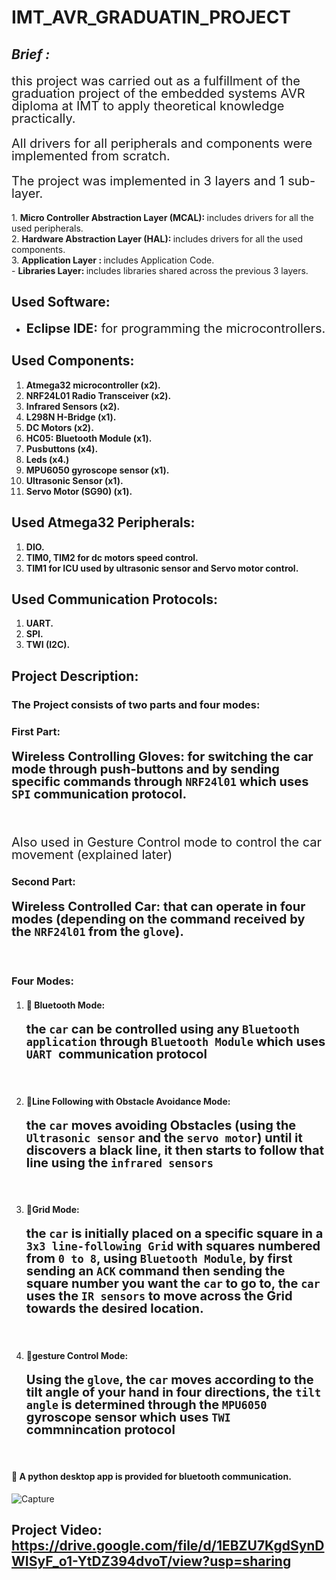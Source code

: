 # IMT_AVR_GRADUATIN_PROJECT

## *Brief :*
<p style="font-size: 20px; line-height: 1;"> this project was carried out as a fulfillment of the graduation project of the embedded systems AVR diploma at IMT to apply theoretical knowledge practically.</p>
<p style="font-size: 20px; line-height: 1;"> All drivers for all peripherals and components were implemented from scratch.</p>
<p style="font-size: 20px; line-height: 1;"> The project was implemented in 3 layers and 1 sub-layer.</p>
1. <strong>Micro Controller Abstraction Layer (MCAL): </strong> includes drivers for all the used peripherals. <br>
2. <strong>Hardware Abstraction Layer (HAL): </strong> includes drivers for all the used components.  <br>
3. <strong>Application Layer : </strong> includes Application Code. <br>
- <strong>Libraries Layer: </strong>includes libraries shared across the previous 3 layers. 

## Used Software:
- <p style="font-size: 20px; line-height: 1;"><strong>Eclipse IDE:</strong> for programming the microcontrollers.</p>

## Used Components:
1. <strong>Atmega32 microcontroller (x2).</strong>
2. <strong>NRF24L01 Radio Transceiver (x2).</strong>
3. <strong>Infrared Sensors (x2).</strong>
4. <strong>L298N H-Bridge (x1).</strong>
5. <strong>DC Motors (x2).</strong>
6. <strong>HC05: Bluetooth Module (x1).</strong>
7. <strong>Pusbuttons (x4).</strong>
8. <strong>Leds (x4.)</strong>
9. <strong>MPU6050 gyroscope sensor (x1).</strong>
10. <strong>Ultrasonic Sensor (x1).</strong>
11. <strong>Servo Motor (SG90) (x1).</strong>

## Used Atmega32 Peripherals:
1. <strong>DIO.</strong>
2. <strong>TIM0, TIM2 for dc motors speed control.</strong>
3. <strong>TIM1 for ICU used by ultrasonic sensor and Servo motor control.</strong>

## Used Communication Protocols:
1. <strong>UART.</strong>
2. <strong>SPI.</strong>
3. <strong>TWI (I2C).</strong>


## Project Description:
### The Project consists of two parts and four modes:


### First Part: 
#### <p style="font-size: 20px; line-height: 1;"><strong>Wireless Controlling Gloves:</strong> for switching the car mode through push-buttons and by sending specific commands through `NRF24l01` which uses `SPI` communication protocol.</p><br>
<p style="font-size: 20px; line-height: 1;"> Also used in Gesture Control mode to control the car movement (explained later)</p>

### Second Part: 
#### <p style="font-size: 20px; line-height: 1;"><strong>Wireless Controlled Car:</strong> that can operate in four modes (depending on the command received by the `NRF24l01` from the `glove`).</p><br>

### Four Modes:
1. #### 🔵 **Bluetooth Mode**: <p style="font-size: 20px; line-height: 1;">the `car` can be controlled using any `Bluetooth application` through `Bluetooth Module` which uses `UART `communication protocol</p><br>

2. #### 🔵**Line Following with Obstacle Avoidance Mode**: <p style="font-size: 20px; line-height: 1;">the `car` moves avoiding Obstacles (using the `Ultrasonic sensor` and the `servo motor`) until it discovers a black line, it then starts to follow that line using the `infrared sensors`</p><br>

3. #### 🔵**Grid Mode**: <p style="font-size: 20px; line-height: 1;">the `car` is initially placed on a specific square in a `3x3 line-following Grid` with squares numbered from `0 to 8`, using `Bluetooth Module`, by first sending an `ACK` command then sending the square number you want the `car` to go to, the `car` uses the `IR sensors` to move across the Grid towards the desired location.</p><br>

4. #### 🔵**gesture Control Mode**: <p style="font-size: 20px; line-height: 1;">Using the `glove`, the `car` moves according to the tilt angle of your hand in four directions, the `tilt angle` is determined through the `MPU6050` gyroscope sensor which uses `TWI` commnincation protocol</p><br>


#### 🔵 A python desktop app is provided for bluetooth communication.


![Capture](https://github.com/Omar-Said-4/IMT_AVR_GRADUATION_PROJECT/assets/87082462/e5d04696-1623-4d7a-b009-e48d2e6e53d0)

## Project Video: https://drive.google.com/file/d/1EBZU7KgdSynDWISyF_o1-YtDZ394dvoT/view?usp=sharing

 

 
